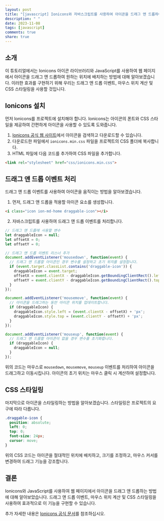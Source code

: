 ```yaml
---
layout: post
title: "[javascript] Ionicons와 자바스크립트를 사용하여 아이콘을 드래그 앤 드롭하여 원하는 위치에 배치하는 방법"
description: " "
date: 2023-11-08
tags: [javascript]
comments: true
share: true
---
```


## 소개

이 튜토리얼에서는 Ionicons 아이콘 라이브러리와 JavaScript를 사용하여 웹 페이지에서 아이콘을 드래그 앤 드롭하여 원하는 위치에 배치하는 방법에 대해 알아보겠습니다. 이러한 효과를 구현하기 위해 우리는 드래그 앤 드롭 이벤트, 마우스 위치 계산 및 CSS 스타일링을 사용할 것입니다.

## Ionicons 설치

먼저 Ionicons를 프로젝트에 설치해야 합니다. Ionicons는 아이콘의 폰트와 CSS 스타일을 제공하여 간편하게 아이콘을 사용할 수 있도록 도와줍니다.

1. [Ionicons 공식 웹 사이트](https://ionicons.com/)에서 아이콘을 검색하고 다운로드할 수 있습니다.
2. 다운로드한 파일에서 `ionicons.min.css` 파일을 프로젝트의 CSS 폴더에 복사합니다.
3. HTML 파일에 다음 코드를 추가하여 CSS 파일을 추가합니다.

```html
<link rel="stylesheet" href="css/ionicons.min.css">
```

## 드래그 앤 드롭 이벤트 처리

드래그 앤 드롭 이벤트를 사용하여 아이콘을 움직이는 방법을 알아보겠습니다.

1. 먼저, 드래그 앤 드롭을 적용할 아이콘 요소를 생성합니다.

```html
<i class="icon ion-md-home draggable-icon"></i>
```

2. 자바스크립트를 사용하여 드래그 앤 드롭 이벤트를 처리합니다.

```javascript
// 드래그 앤 드롭에 사용할 변수
let draggableIcon = null;
let offsetX = 0;
let offsetY = 0;

// 드래그 앤 드롭 이벤트 리스너 추가
document.addEventListener('mousedown', function(event) {
  // 드래그 앤 드롭할 아이콘인 경우 변수를 설정하고 초기 위치를 설정합니다.
  if (event.target.classList.contains('draggable-icon')) {
    draggableIcon = event.target;
    offsetX = event.clientX - draggableIcon.getBoundingClientRect().left;
    offsetY = event.clientY - draggableIcon.getBoundingClientRect().top;
  }
});

document.addEventListener('mousemove', function(event) {
  // 아이콘을 드래그하는 동안 아이콘 위치를 업데이트합니다.
  if (draggableIcon) {
    draggableIcon.style.left = (event.clientX - offsetX) + 'px';
    draggableIcon.style.top = (event.clientY - offsetY) + 'px';
  }
});

document.addEventListener('mouseup', function(event) {
  // 드래그 앤 드롭할 아이콘이 없을 경우 변수를 초기화합니다.
  if (draggableIcon) {
    draggableIcon = null;
  }
});
```

위의 코드는 마우스로 `mousedown`, `mousemove`, `mouseup` 이벤트를 처리하여 아이콘을 드래그하고 이동시킵니다. 아이콘의 초기 위치는 마우스 클릭 시 계산하여 설정합니다.

## CSS 스타일링

마지막으로 아이콘을 스타일링하는 방법을 알아보겠습니다. 스타일링은 프로젝트의 요구에 따라 다릅니다.

```css
.draggable-icon {
  position: absolute;
  left: 0;
  top: 0;
  font-size: 24px;
  cursor: move;
}
```

위의 CSS 코드는 아이콘을 절대적인 위치에 배치하고, 크기를 조정하고, 마우스 커서를 변경하여 드래그 기능을 강조합니다.

## 결론

Ionicons와 JavaScript를 사용하여 웹 페이지에서 아이콘을 드래그 앤 드롭하는 방법에 대해 알아보았습니다. 드래그 앤 드롭 이벤트, 마우스 위치 계산 및 CSS 스타일링을 사용하여 효과적으로 이 기능을 구현할 수 있습니다.

추가 자세한 내용은 [Ionicons 공식 문서](https://ionicons.com/)를 참조하십시오.